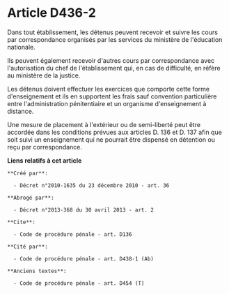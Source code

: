 # Article D436-2

Dans tout établissement, les détenus peuvent recevoir et suivre les cours par correspondance organisés par les services du
ministère de l'éducation nationale. 

Ils peuvent également recevoir d'autres cours par correspondance avec l'autorisation du chef de l'établissement qui, en cas
de difficulté, en réfère au ministère de la justice. 

Les détenus doivent effectuer les exercices que comporte cette forme d'enseignement et ils en supportent les frais sauf
convention particulière entre l'administration pénitentiaire et un organisme d'enseignement à distance. 

Une mesure de placement à l'extérieur ou de semi-liberté peut être accordée dans les conditions prévues aux articles D. 136
et D. 137 afin que soit suivi un enseignement qui ne pourrait être dispensé en détention ou reçu par correspondance.

**Liens relatifs à cet article**

	**Créé par**:

	  - Décret n°2010-1635 du 23 décembre 2010 - art. 36

	**Abrogé par**:

	  - Décret n°2013-368 du 30 avril 2013 - art. 2

	**Cite**:

	  - Code de procédure pénale - art. D136

	**Cité par**:

	  - Code de procédure pénale - art. D438-1 (Ab)

	**Anciens textes**:

	  - Code de procédure pénale - art. D454 (T)
